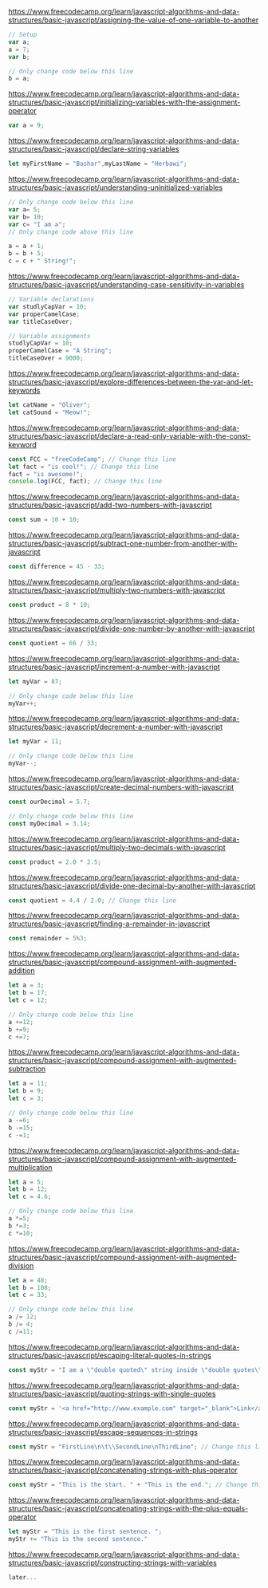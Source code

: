 https://www.freecodecamp.org/learn/javascript-algorithms-and-data-structures/basic-javascript/assigning-the-value-of-one-variable-to-another
```js
// Setup
var a;
a = 7;
var b;

// Only change code below this line
b = a;
```

https://www.freecodecamp.org/learn/javascript-algorithms-and-data-structures/basic-javascript/initializing-variables-with-the-assignment-operator
```js
var a = 9;
```

https://www.freecodecamp.org/learn/javascript-algorithms-and-data-structures/basic-javascript/declare-string-variables
```js
let myFirstName = "Bashar",myLastName = "Herbawi";
```

https://www.freecodecamp.org/learn/javascript-algorithms-and-data-structures/basic-javascript/understanding-uninitialized-variables
```js
// Only change code below this line
var a= 5;
var b= 10;
var c= "I am a";
// Only change code above this line

a = a + 1;
b = b + 5;
c = c + " String!";
```

https://www.freecodecamp.org/learn/javascript-algorithms-and-data-structures/basic-javascript/understanding-case-sensitivity-in-variables 
```js
// Variable declarations
var studlyCapVar = 10;
var properCamelCase;
var titleCaseOver;

// Variable assignments
studlyCapVar = 10;
properCamelCase = "A String";
titleCaseOver = 9000;
```

https://www.freecodecamp.org/learn/javascript-algorithms-and-data-structures/basic-javascript/explore-differences-between-the-var-and-let-keywords
```js
let catName = "Oliver";
let catSound = "Meow!";
```

https://www.freecodecamp.org/learn/javascript-algorithms-and-data-structures/basic-javascript/declare-a-read-only-variable-with-the-const-keyword
```js
const FCC = "freeCodeCamp"; // Change this line
let fact = "is cool!"; // Change this line
fact = "is awesome!";
console.log(FCC, fact); // Change this line
```

https://www.freecodecamp.org/learn/javascript-algorithms-and-data-structures/basic-javascript/add-two-numbers-with-javascript
```js
const sum = 10 + 10;
```

https://www.freecodecamp.org/learn/javascript-algorithms-and-data-structures/basic-javascript/subtract-one-number-from-another-with-javascript
```js
const difference = 45 - 33;
```

https://www.freecodecamp.org/learn/javascript-algorithms-and-data-structures/basic-javascript/multiply-two-numbers-with-javascript
```js
const product = 8 * 10;
```

https://www.freecodecamp.org/learn/javascript-algorithms-and-data-structures/basic-javascript/divide-one-number-by-another-with-javascript
```js
const quotient = 66 / 33;
```

https://www.freecodecamp.org/learn/javascript-algorithms-and-data-structures/basic-javascript/increment-a-number-with-javascript
```js
let myVar = 87;

// Only change code below this line
myVar++;
```

https://www.freecodecamp.org/learn/javascript-algorithms-and-data-structures/basic-javascript/decrement-a-number-with-javascript
```js
let myVar = 11;

// Only change code below this line
myVar--;
```

https://www.freecodecamp.org/learn/javascript-algorithms-and-data-structures/basic-javascript/create-decimal-numbers-with-javascript
```js
const ourDecimal = 5.7;

// Only change code below this line
const myDecimal = 3.14;
```

https://www.freecodecamp.org/learn/javascript-algorithms-and-data-structures/basic-javascript/multiply-two-decimals-with-javascript
```js
const product = 2.0 * 2.5;
```

https://www.freecodecamp.org/learn/javascript-algorithms-and-data-structures/basic-javascript/divide-one-decimal-by-another-with-javascript
```js
const quotient = 4.4 / 2.0; // Change this line
```

https://www.freecodecamp.org/learn/javascript-algorithms-and-data-structures/basic-javascript/finding-a-remainder-in-javascript
```js
const remainder = 5%3;
```

https://www.freecodecamp.org/learn/javascript-algorithms-and-data-structures/basic-javascript/compound-assignment-with-augmented-addition
```js
let a = 3;
let b = 17;
let c = 12;

// Only change code below this line
a +=12;
b +=9;
c +=7;
```

https://www.freecodecamp.org/learn/javascript-algorithms-and-data-structures/basic-javascript/compound-assignment-with-augmented-subtraction
```js
let a = 11;
let b = 9;
let c = 3;

// Only change code below this line
a -=6;
b -=15;
c -=1;
```

https://www.freecodecamp.org/learn/javascript-algorithms-and-data-structures/basic-javascript/compound-assignment-with-augmented-multiplication
```js
let a = 5;
let b = 12;
let c = 4.6;

// Only change code below this line
a *=5;
b *=3;
c *=10;
```

https://www.freecodecamp.org/learn/javascript-algorithms-and-data-structures/basic-javascript/compound-assignment-with-augmented-division
```js
let a = 48;
let b = 108;
let c = 33;

// Only change code below this line
a /= 12;
b /= 4;
c /=11;
```

https://www.freecodecamp.org/learn/javascript-algorithms-and-data-structures/basic-javascript/escaping-literal-quotes-in-strings
```js
const myStr = "I am a \"double quoted\" string inside \"double quotes\"."; // Change this line
```

https://www.freecodecamp.org/learn/javascript-algorithms-and-data-structures/basic-javascript/quoting-strings-with-single-quotes
```js
const myStr = '<a href="http://www.example.com" target="_blank">Link</a>';
```

https://www.freecodecamp.org/learn/javascript-algorithms-and-data-structures/basic-javascript/escape-sequences-in-strings
```js
const myStr = "FirstLine\n\t\\SecondLine\nThirdLine"; // Change this line
```

https://www.freecodecamp.org/learn/javascript-algorithms-and-data-structures/basic-javascript/concatenating-strings-with-plus-operator
```js
const myStr = "This is the start. " + "This is the end."; // Change this line
```

https://www.freecodecamp.org/learn/javascript-algorithms-and-data-structures/basic-javascript/concatenating-strings-with-the-plus-equals-operator
```js
let myStr = "This is the first sentence. ";
myStr += "This is the second sentence."
```

https://www.freecodecamp.org/learn/javascript-algorithms-and-data-structures/basic-javascript/constructing-strings-with-variables
```js
later...
```
